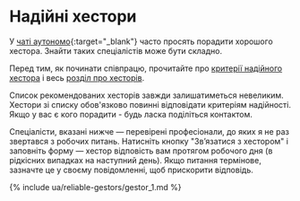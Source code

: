 # Надійні хестори

У [чаті аутономо](https://bit.ly/it-autonomos-es){:target="_blank"} часто просять порадити хорошого хестора. Знайти
таких спеціалістів може бути складно.

Перед тим, як починати співпрацю, прочитайте про [критерії надійного хестора](#критерії-надійного-хестора) і
весь [розділ про хесторів](#хестор-1).

Список рекомендованих хесторів завжди залишатиметься невеликим. Хестори зі списку обов'язково повинні відповідати
критеріям надійності. Якщо у вас є кого порадити - будь ласка поділіться контактом.

Спеціалісти, вказані нижче — перевірені професіонали, до яких я не раз звертався з робочих питань. Натисніть кнопку
"Зв’язатися з хестором" і заповніть форму — хестор відповість вам протягом робочого дня (в рідкісних випадках на
наступний день). Якщо питання термінове, зазначте це у своєму повідомленні, щоб прискорити відповідь.

{% include ua/reliable-gestors/gestor_1.md %}
